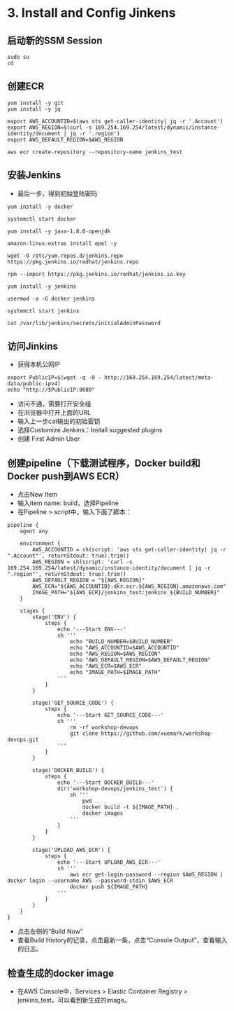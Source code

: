
# 3. Install and Config Jinkens

## 启动新的SSM Session
```
sudo su
cd
```

## 创建ECR
```
yum install -y git
yum install -y jq

export AWS_ACCOUNTID=$(aws sts get-caller-identity| jq -r '.Account')
export AWS_REGION=$(curl -s 169.254.169.254/latest/dynamic/instance-identity/document | jq -r '.region')
export AWS_DEFAULT_REGION=$AWS_REGION

aws ecr create-repository --repository-name jenkins_test
```

## 安装Jenkins
- 最后一步，得到初始登陆密码
```
yum install -y docker

systemctl start docker

yum install -y java-1.8.0-openjdk

amazon-linux-extras install epel -y

wget -O /etc/yum.repos.d/jenkins.repo https://pkg.jenkins.io/redhat/jenkins.repo

rpm --import https://pkg.jenkins.io/redhat/jenkins.io.key

yum install -y jenkins

usermod -a -G docker jenkins

systemctl start jenkins

cat /var/lib/jenkins/secrets/initialAdminPassword
```

## 访问Jinkins
- 获得本机公网IP
```
export PublicIP=$(wget -q -O - http://169.254.169.254/latest/meta-data/public-ipv4)
echo "http://$PublicIP:8080"
```
- 访问不通，需要打开安全组
- 在浏览器中打开上面的URL
- 输入上一步cat输出的初始密钥
- 选择Customize Jenkins：Install suggested plugins
- 创建 First Admin User

## 创建pipeline（下载测试程序，Docker build和Docker push到AWS ECR）
- 点击New Item
- 输入item name: build，选择Pipeline
- 在Pipeline > script中，输入下面了脚本：
```
pipeline {
    agent any

    environment {
        AWS_ACCOUNTID = sh(script: 'aws sts get-caller-identity| jq -r ".Account"', returnStdout: true).trim()
        AWS_REGION = sh(script: 'curl -s 169.254.169.254/latest/dynamic/instance-identity/document | jq -r ".region"', returnStdout: true).trim()
        AWS_DEFAULT_REGION = "${AWS_REGION}"
        AWS_ECR="${AWS_ACCOUNTID}.dkr.ecr.${AWS_REGION}.amazonaws.com"
        IMAGE_PATH="${AWS_ECR}/jenkins_test:jenkins_${BUILD_NUMBER}"
    }

    stages {
        stage('ENV') {
            steps {
                echo '---Start ENV---'
                sh '''
                    echo "BUILD_NUMBER=$BUILD_NUMBER"
                    echo "AWS_ACCOUNTID=$AWS_ACCOUNTID"
                    echo "AWS_REGION=$AWS_REGION"
                    echo "AWS_DEFAULT_REGION=$AWS_DEFAULT_REGION"
                    echo "AWS_ECR=$AWS_ECR"
                    echo "IMAGE_PATH=$IMAGE_PATH"
                '''
            }
        }

        stage('GET_SOURCE_CODE') {
            steps {
                echo '---Start GET_SOURCE_CODE---'
                sh '''
                    rm -rf workshop-devops
                    git clone https://github.com/xuemark/workshop-devops.git
                '''
            }
        }
        
        stage('DOCKER_BUILD') {
            steps {
                echo '---Start DOCKER_BUILD---'
                dir('workshop-devops/jenkins_test') {
                    sh '''
                        pwd
                        docker build -t ${IMAGE_PATH} .
                        docker images
                    '''
                }
            }
        }        
        
        stage('UPLOAD_AWS_ECR') {
            steps {
                echo '---Start UPLOAD_AWS_ECR---'
                sh '''
                    aws ecr get-login-password --region $AWS_REGION | docker login --username AWS --password-stdin $AWS_ECR
                    docker push ${IMAGE_PATH}
                '''
            }
        }         
    }
}

```
- 点击左侧的“Build Now”
- 查看Build History的记录，点击最新一条，点击“Console Output”，查看输入的日志。

## 检查生成的docker image
- 在AWS Console中，Services > Elastic Container Registry > jenkins_test，可以看到新生成的image。


